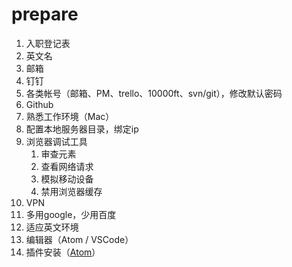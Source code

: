 # prepare

1. 入职登记表
2. 英文名
3. 邮箱
4. 钉钉
5. 各类帐号（邮箱、PM、trello、10000ft、svn/git），修改默认密码
6. Github
7. 熟悉工作环境（Mac）
8. 配置本地服务器目录，绑定ip
9. 浏览器调试工具
   1. 审查元素
   2. 查看网络请求
   3. 模拟移动设备
   4. 禁用浏览器缓存
10. VPN
11. 多用google，少用百度
   2. 适应英文环境
12. 编辑器（Atom / VSCode）
13. 插件安装（[Atom](https://github.com/fpg-wx/training/blob/master/doc/atom-plugins.md)）


